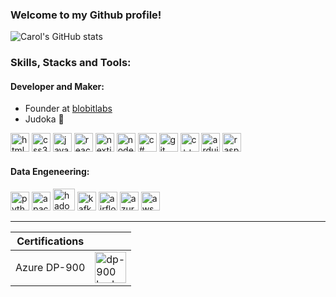 ### Welcome to my Github profile!

![Carol's GitHub stats](https://github-readme-stats.vercel.app/api?username=alvscarol&show_icons=true&theme=dark)
<!-- [![Carol's github stats](https://bad-apple-github-readme.vercel.app/api?username=alvscarol&show_icons=true&count_private=true&line_height=20&icon_color=00b3ff&theme=blue-green&title_color=00b3ff)](#) -->

### Skills, Stacks and Tools:
#### Developer and Maker:
 - Founder at [blobitlabs](https://blobitlabs.com)
 - Judoka 🥋

<div align="left">

<img src="https://cdn.jsdelivr.net/gh/devicons/devicon@latest/icons/html5/html5-original.svg" alt="html5" width="30"/>
<img src="https://cdn.jsdelivr.net/gh/devicons/devicon@latest/icons/css3/css3-original.svg" alt="css3" width="30"/>
<img src="https://cdn.jsdelivr.net/gh/devicons/devicon@latest/icons/javascript/javascript-original.svg" alt="javascript" width="30"/>
<img src="https://cdn.jsdelivr.net/gh/devicons/devicon@latest/icons/react/react-original.svg" alt="react" width="30"/>
<img src="https://cdn.jsdelivr.net/gh/devicons/devicon@latest/icons/nextjs/nextjs-original.svg" alt="nextjs" width="30"/>
<img src="https://cdn.jsdelivr.net/gh/devicons/devicon@latest/icons/nodejs/nodejs-original.svg" alt="node" width="30"/>
<img src="https://cdn.jsdelivr.net/gh/devicons/devicon@latest/icons/csharp/csharp-original.svg" alt="c#" width="30"/>
<img src="https://cdn.jsdelivr.net/gh/devicons/devicon@latest/icons/git/git-original.svg" alt="git" width="30"/>
<img src="https://cdn.jsdelivr.net/gh/devicons/devicon@latest/icons/cplusplus/cplusplus-original.svg" alt="c++" width="30"/>
<img src="https://cdn.jsdelivr.net/gh/devicons/devicon@latest/icons/arduino/arduino-original.svg" alt="arduino" width="30"/>
<img src="https://cdn.jsdelivr.net/gh/devicons/devicon@latest/icons/raspberrypi/raspberrypi-original.svg" alt="raspberrybi" width="30"/>

</div>

#### Data Engeneering:

<div align="left">
  
<img src="https://cdn.jsdelivr.net/gh/devicons/devicon@latest/icons/python/python-original.svg" alt="python" width="30"/>
<img src="https://cdn.jsdelivr.net/gh/devicons/devicon@latest/icons/apachespark/apachespark-original.svg" alt="apache spark" width="30"/>
<img src="https://cdn.jsdelivr.net/gh/devicons/devicon@latest/icons/hadoop/hadoop-original.svg" alt="hadoop" width="35"/>
<img src="https://cdn.jsdelivr.net/gh/devicons/devicon@latest/icons/apachekafka/apachekafka-original.svg" alt="kafka" width="30"/>          
<img src="https://cdn.jsdelivr.net/gh/devicons/devicon@latest/icons/apacheairflow/apacheairflow-original.svg" alt="airflow" width="30"/>
<img src="https://cdn.jsdelivr.net/gh/devicons/devicon@latest/icons/azure/azure-original.svg" alt="azure" width="30"/>
<img src="https://cdn.jsdelivr.net/gh/devicons/devicon@latest/icons/amazonwebservices/amazonwebservices-original-wordmark.svg" alt="aws" width="30"/>

***

| Certifications | |
| -------------- | --- |
| Azure DP-900   | <img src="https://learn.microsoft.com/pt-br/media/learn/certification/badges/microsoft-certified-fundamentals-badge.svg" alt="dp-900 badge" width="50"/> |


</div>
